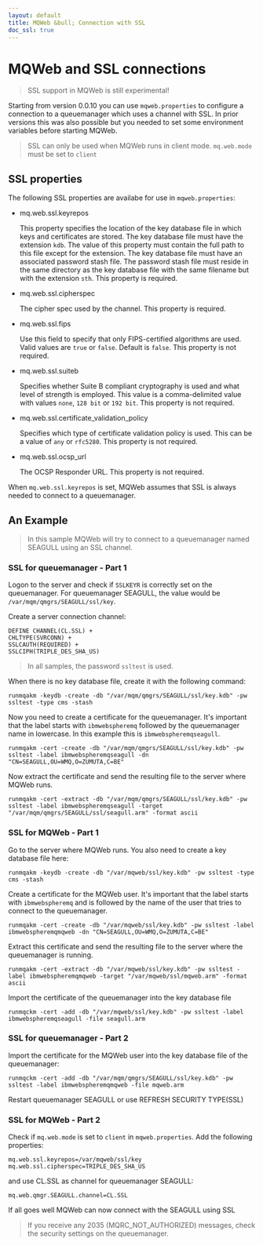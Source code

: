 ```yaml
---
layout: default
title: MQWeb &bull; Connection with SSL
doc_ssl: true
---
```

MQWeb and SSL connections
=========================

> SSL support in MQWeb is still experimental!

Starting from version 0.0.10 you can use `mqweb.properties` to configure
a connection to a queuemanager which uses a channel with SSL. In prior versions 
this was also possible but you needed to set some environment variables before
starting MQWeb.

> SSL can only be used when MQWeb runs in client mode. `mq.web.mode` must be set 
> to `client`

SSL properties
--------------

The following SSL properties are availabe for use in `mqweb.properties`:

+ mq.web.ssl.keyrepos

    This property specifies the location of the key database file in which keys
    and certificates are stored. The key database file must have the extension
    `kdb`. The value of this property must contain the full path to this file 
    except for the extension. The key database file must have an associated
    password stash file. The password stash file must reside in the same
    directory as the key database file with the same filename but with the
    extension `sth`. This property is required.

+ mq.web.ssl.cipherspec

    The cipher spec used by the channel. This property is required.

+ mq.web.ssl.fips

    Use this field to specify that only FIPS-certified algorithms are used.
    Valid values are `true` or `false`. Default is `false`. This property is
    not required.

+ mq.web.ssl.suiteb

    Specifies whether Suite B compliant cryptography is used and what level of 
    strength is employed. This value is a comma-delimited value with values
    `none`, `128 bit` or `192 bit`. This property is not required.

+ mq.web.ssl.certificate_validation_policy

    Specifies which type of certificate validation policy is used. This can be
    a value of `any` or `rfc5280`. This property is not required.

+ mq.web.ssl.ocsp_url

    The OCSP Responder URL. This property is not required.

When `mq.web.ssl.keyrepos` is set, MQWeb assumes that SSL is always needed to
connect to a queuemanager.

An Example
----------

> In this sample MQWeb will try to connect to a queuemanager named
> SEAGULL using an SSL channel.

### SSL for queuemanager - Part 1

Logon to the server and check if `SSLKEYR` is correctly set on the queuemanager.
For queuemanager SEAGULL, the value would be `/var/mqm/qmgrs/SEAGULL/ssl/key`.

Create a server connection channel:

    DEFINE CHANNEL(CL.SSL) +
    CHLTYPE(SVRCONN) +
    SSLCAUTH(REQUIRED) +
    SSLCIPH(TRIPLE_DES_SHA_US)

> In all samples, the password `ssltest` is used.

When there is no key database file, create it with the following command:

    runmqakm -keydb -create -db "/var/mqm/qmgrs/SEAGULL/ssl/key.kdb" -pw ssltest -type cms -stash

Now you need to create a certificate for the queuemanager. It's important that
the label starts with `ibmwebspheremq` followed by the queuemanager name in 
lowercase. In this example this is `ibmwebspheremqseagull`.

    runmqakm -cert -create -db "/var/mqm/qmgrs/SEAGULL/ssl/key.kdb" -pw ssltest -label ibmwebspheremqseagull -dn "CN=SEAGULL,OU=WMQ,O=ZUMUTA,C=BE"

Now extract the certificate and send the resulting file to the server where
MQWeb runs.

    runmqakm -cert -extract -db "/var/mqm/qmgrs/SEAGULL/ssl/key.kdb" -pw ssltest -label ibmwebspheremqseagull -target "/var/mqm/qmgrs/SEAGULL/ssl/seagull.arm" -format ascii

### SSL for MQWeb - Part 1

Go to the server where MQWeb runs. You also need to create a key database file
here:

    runmqakm -keydb -create -db "/var/mqweb/ssl/key.kdb" -pw ssltest -type cms -stash

Create a certificate for the MQWeb user. It's important that the label starts
with `ibmwebspheremq` and is followed by the name of the user that tries to
connect to the queuemanager.

    runmqakm -cert -create -db "/var/mqweb/ssl/key.kdb" -pw ssltest -label ibmwebspheremqmqweb -dn "CN=SEAGULL,OU=WMQ,O=ZUMUTA,C=BE"

Extract this certificate and send the resulting file to the server where the
queuemanager is running.

    runmqakm -cert -extract -db "/var/mqweb/ssl/key.kdb" -pw ssltest -label ibmwebspheremqmqweb -target "/var/mqweb/ssl/mqweb.arm" -format ascii

Import the certificate of the queuemanager into the key database file

    runmqckm -cert -add -db "/var/mqweb/ssl/key.kdb" -pw ssltest -label ibmwebspheremqseagull -file seagull.arm

### SSL for queuemanager - Part 2

Import the certificate for the MQWeb user into the key database file of the
queuemanager:

    runmqckm -cert -add -db "/var/mqm/qmgrs/SEAGULL/ssl/key.kdb" -pw ssltest -label ibmwebspheremqmqweb -file mqweb.arm

Restart queuemanager SEAGULL or use REFRESH SECURITY TYPE(SSL)

### SSL for MQWeb - Part 2

Check if `mq.web.mode` is set to `client` in `mqweb.properties`. Add the
following properties:

    mq.web.ssl.keyrepos=/var/mqweb/ssl/key
    mq.web.ssl.cipherspec=TRIPLE_DES_SHA_US

and use CL.SSL as channel for queuemanager SEAGULL:

    mq.web.qmgr.SEAGULL.channel=CL.SSL

If all goes well MQWeb can now connect with the SEAGULL using SSL

> If you receive any 2035 (MQRC_NOT_AUTHORIZED) messages, check the security
> settings on the queuemanager.
